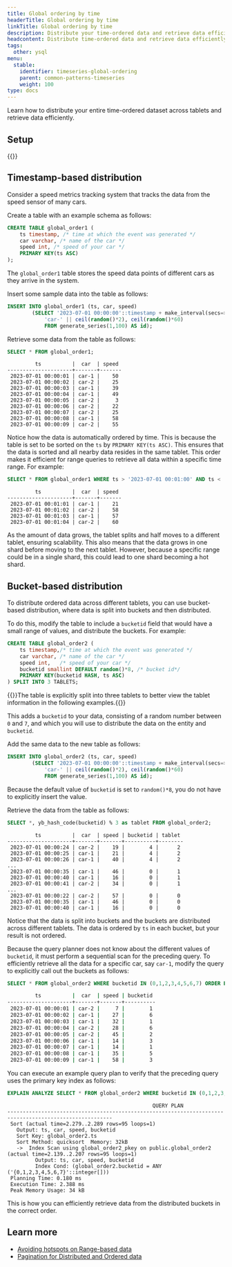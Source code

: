 ```yaml
---
title: Global ordering by time
headerTitle: Global ordering by time
linkTitle: Global ordering by time
description: Distribute your time-ordered data and retrieve data efficiently
headcontent: Distribute time-ordered data and retrieve data efficiently
tags:
  other: ysql
menu:
  stable:
    identifier: timeseries-global-ordering
    parent: common-patterns-timeseries
    weight: 100
type: docs
---
```


Learn how to distribute your entire time-ordered dataset across tablets and retrieve data efficiently.

## Setup

{{<cluster-setup-tabs>}}

## Timestamp-based distribution

Consider a speed metrics tracking system that tracks the data from the speed sensor of many cars.

Create a table with an example schema as follows:

```sql
CREATE TABLE global_order1 (
    ts timestamp, /* time at which the event was generated */
    car varchar, /* name of the car */
    speed int, /* speed of your car */
    PRIMARY KEY(ts ASC)
);
```

The `global_order1` table stores the speed data points of different cars as they arrive in the system.

Insert some sample data into the table as follows:

```sql
INSERT INTO global_order1 (ts, car, speed)
        (SELECT '2023-07-01 00:00:00'::timestamp + make_interval(secs=>id),
            'car-' || ceil(random()*2), ceil(random()*60)
            FROM generate_series(1,100) AS id);
```

Retrieve some data from the table as follows:

```sql
SELECT * FROM global_order1;
```

```output
         ts          |  car  | speed
---------------------+-------+-------
 2023-07-01 00:00:01 | car-1 |    50
 2023-07-01 00:00:02 | car-2 |    25
 2023-07-01 00:00:03 | car-1 |    39
 2023-07-01 00:00:04 | car-1 |    49
 2023-07-01 00:00:05 | car-2 |     3
 2023-07-01 00:00:06 | car-2 |    22
 2023-07-01 00:00:07 | car-2 |    25
 2023-07-01 00:00:08 | car-1 |    58
 2023-07-01 00:00:09 | car-2 |    55
```

Notice how the data is automatically ordered by time. This is because the table is set to be sorted on the `ts` by `PRIMARY KEY(ts ASC)`. This ensures that the data is sorted and all nearby data resides in the same tablet. This order makes it efficient for range queries to retrieve all data within a specific time range. For example:

```sql
SELECT * FROM global_order1 WHERE ts > '2023-07-01 00:01:00' AND ts < '2023-07-01 00:01:05';
```

```output
         ts          |  car  | speed
---------------------+-------+-------
 2023-07-01 00:01:01 | car-1 |    21
 2023-07-01 00:01:02 | car-2 |    58
 2023-07-01 00:01:03 | car-1 |    57
 2023-07-01 00:01:04 | car-2 |    60
```

As the amount of data grows, the tablet splits and half moves to a different tablet, ensuring scalability. This also means that the data grows in one shard before moving to the next tablet. However, because a specific range could be in a single shard, this could lead to one shard becoming a hot shard.

## Bucket-based distribution

To distribute ordered data across different tablets, you can use bucket-based distribution, where data is split into buckets and then distributed.

To do this, modify the table to include a `bucketid` field that would have a small range of values, and distribute the buckets. For example:

```sql
CREATE TABLE global_order2 (
    ts timestamp,/* time at which the event was generated */
    car varchar, /* name of the car */
    speed int,   /* speed of your car */
    bucketid smallint DEFAULT random()*8, /* bucket id*/
    PRIMARY KEY(bucketid HASH, ts ASC)
) SPLIT INTO 3 TABLETS;
```

{{<note>}}The table is explicitly split into three tablets to better view the tablet information in the following examples.{{</note>}}

This adds a `bucketid` to your data, consisting of a random number between `0` and `7`, and which you will use to distribute the data on the entity and `bucketid`.

Add the same data to the new table as follows:

```sql
INSERT INTO global_order2 (ts, car, speed)
        (SELECT '2023-07-01 00:00:00'::timestamp + make_interval(secs=>id),
            'car-' || ceil(random()*2), ceil(random()*60)
            FROM generate_series(1,100) AS id);
```

Because the default value of `bucketid` is set to `random()*8`, you do not have to explicitly insert the value.

Retrieve the data from the table as follows:

```sql
SELECT *, yb_hash_code(bucketid) % 3 as tablet FROM global_order2;
```

```output
         ts          |  car  | speed | bucketid | tablet
---------------------+-------+-------+----------+--------
 2023-07-01 00:00:24 | car-2 |    19 |        4 |      2
 2023-07-01 00:00:25 | car-1 |    21 |        4 |      2
 2023-07-01 00:00:26 | car-1 |    40 |        4 |      2
...
 2023-07-01 00:00:35 | car-1 |    46 |        0 |      1
 2023-07-01 00:00:40 | car-1 |    16 |        0 |      1
 2023-07-01 00:00:41 | car-2 |    34 |        0 |      1
...
 2023-07-01 00:00:22 | car-2 |    57 |        0 |      0
 2023-07-01 00:00:35 | car-1 |    46 |        0 |      0
 2023-07-01 00:00:40 | car-1 |    16 |        0 |      0
```

Notice that the data is split into buckets and the buckets are distributed across different tablets. The data is ordered by `ts` in each bucket, but your result is not ordered.

Because the query planner does not know about the different values of `bucketid`, it must perform a sequential scan for the preceding query. To efficiently retrieve all the data for a specific car, say `car-1`, modify the query to explicitly call out the buckets as follows:

```sql
SELECT * FROM global_order2 WHERE bucketid IN (0,1,2,3,4,5,6,7) ORDER BY ts ASC;
```

```bash
         ts          |  car  | speed | bucketid
---------------------+-------+-------+----------
 2023-07-01 00:00:01 | car-2 |     7 |        1
 2023-07-01 00:00:02 | car-1 |    27 |        6
 2023-07-01 00:00:03 | car-1 |    32 |        1
 2023-07-01 00:00:04 | car-2 |    28 |        6
 2023-07-01 00:00:05 | car-2 |    45 |        2
 2023-07-01 00:00:06 | car-1 |    14 |        3
 2023-07-01 00:00:07 | car-1 |    14 |        1
 2023-07-01 00:00:08 | car-1 |    35 |        5
 2023-07-01 00:00:09 | car-1 |    58 |        3
```

You can execute an example query plan to verify that the preceding query uses the primary key index as follows:

```sql
EXPLAIN ANALYZE SELECT * FROM global_order2 WHERE bucketid IN (0,1,2,3,4,5,6,7) ORDER BY ts ASC;
```

```sql{.nocopy}
                                               QUERY PLAN
--------------------------------------------------------------------------------------------------------
 Sort (actual time=2.279..2.289 rows=95 loops=1)
   Output: ts, car, speed, bucketid
   Sort Key: global_order2.ts
   Sort Method: quicksort  Memory: 32kB
   ->  Index Scan using global_order2_pkey on public.global_order2 (actual time=2.139..2.207 rows=95 loops=1)
         Output: ts, car, speed, bucketid
         Index Cond: (global_order2.bucketid = ANY ('{0,1,2,3,4,5,6,7}'::integer[]))
 Planning Time: 0.180 ms
 Execution Time: 2.388 ms
 Peak Memory Usage: 34 kB
```

This is how you can efficiently retrieve data from the distributed buckets in the correct order.

## Learn more

- [Avoiding hotspots on Range-based data](https://www.yugabyte.com/blog/distributed-databases-hotspots-range-based-indexes/)
- [Pagination for Distributed and Ordered data](https://www.yugabyte.com/blog/optimize-pagination-distributed-data-maintain-ordering/)
